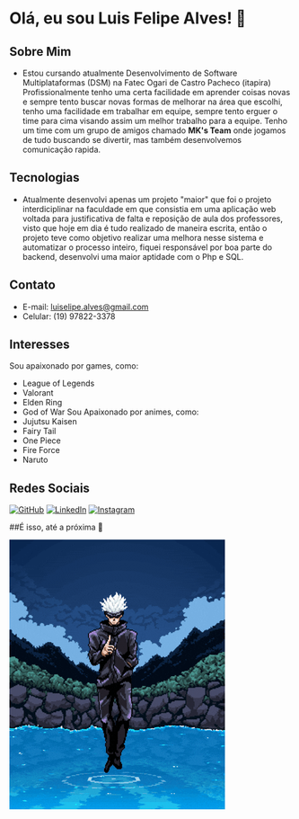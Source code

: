 # Olá, eu sou Luis Felipe Alves! 👋

## Sobre Mim
- Estou cursando atualmente Desenvolvimento de Software Multiplataformas (DSM) na Fatec Ogari de Castro Pacheco (itapira)
Profissionalmente tenho uma certa facilidade em aprender coisas novas e sempre tento buscar novas formas de melhorar na área que escolhi, tenho uma facilidade em trabalhar em equipe, sempre tento erguer o time para cima visando assim um melhor trabalho para a equipe.
Tenho um time com um grupo de amigos chamado **MK's Team** onde jogamos de tudo buscando se divertir, mas também desenvolvemos comunicação rapida.

## Tecnologias
- Atualmente desenvolvi apenas um projeto "maior" que foi o projeto interdiciplinar na faculdade em que consistia em uma aplicação web voltada para justificativa de falta e reposição de aula dos professores, visto que hoje em dia é tudo realizado de maneira escrita, então o projeto teve como objetivo realizar uma melhora nesse sistema e automatizar o processo inteiro, fiquei responsável por boa parte do backend, desenvolvi uma maior aptidade com o Php e SQL.

## Contato
- E-mail: [luiselipe.alves@gmail.com](mailto:luiselipe.alves@gmail.com)
- Celular: (19) 97822-3378

## Interesses
Sou apaixonado por games, como:
- League of Legends
- Valorant
- Elden Ring
- God of War
Sou Apaixonado por animes, como:
- Jujutsu Kaisen
- Fairy Tail
- One Piece
- Fire Force
- Naruto

## Redes Sociais
[![GitHub](https://img.shields.io/badge/-GitHub-181717?style=flat&logo=github&logoColor=white)](https://github.com/lllJinxlll)
[![LinkedIn](https://img.shields.io/badge/-LinkedIn-0077B5?style=flat&logo=linkedin&logoColor=white)](https://www.linkedin.com/in/luis-felipe-alves-190866211)
[![Instagram](https://img.shields.io/badge/Instagram-E1306C?style=flat-square&logo=instagram&logoColor=white)](https://www.instagram.com/luis_felipe_vale/)

##É isso, até a próxima 👊

<img src="recebaoroxo.gif">
